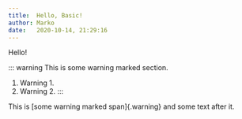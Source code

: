 ```yaml
---
title:  Hello, Basic!
author: Marko
date:   2020-10-14, 21:29:16
---
```


Hello!

::: warning
This is some warning marked section.

1.  Warning 1.
2.  Warning 2.
:::

This is [some warning marked span]{.warning} and some text after it.
